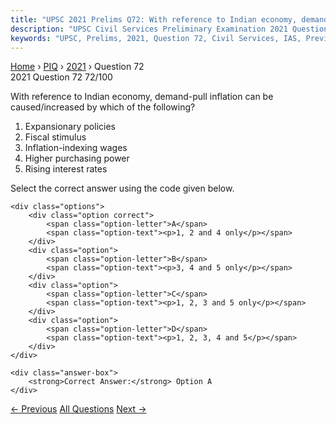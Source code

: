 ```yaml
---
title: "UPSC 2021 Prelims Q72: With reference to Indian economy, demand-pull inflation can..."
description: "UPSC Civil Services Preliminary Examination 2021 Question 72 with options and answer"
keywords: "UPSC, Prelims, 2021, Question 72, Civil Services, IAS, Previous Year Questions"
---
```


<nav class="breadcrumb">
    <a href="../../">Home</a>
    <span>›</span>
    <a href="../">PIQ</a>
    <span>›</span>
    <a href="./">2021</a>
    <span>›</span>
    <span>Question 72</span>
</nav>

<div class="question-header">
    <div class="question-meta">
        <span class="year-badge">2021</span>
        <span class="question-number">Question 72</span>
        <span class="progress">72/100</span>
    </div>
    <div class="progress-bar">
        <div class="progress-fill" style="width: 72.0%"></div>
    </div>
</div>

<div class="question-content">
    <div class="question-text">
        <p>With reference to Indian economy, demand-pull inflation can be<br />
caused/increased by which of the following?</p>
<ol>
<li>Expansionary policies</li>
<li>Fiscal stimulus</li>
<li>Inflation-indexing wages</li>
<li>Higher purchasing power</li>
<li>Rising interest rates</li>
</ol>
<p>Select the correct answer using the code given below.</p>
    </div>
    
    <div class="options">
        <div class="option correct">
            <span class="option-letter">A</span>
            <span class="option-text"><p>1, 2 and 4 only</p></span>
        </div>
        <div class="option">
            <span class="option-letter">B</span>
            <span class="option-text"><p>3, 4 and 5 only</p></span>
        </div>
        <div class="option">
            <span class="option-letter">C</span>
            <span class="option-text"><p>1, 2, 3 and 5 only</p></span>
        </div>
        <div class="option">
            <span class="option-letter">D</span>
            <span class="option-text"><p>1, 2, 3, 4 and 5</p></span>
        </div>
    </div>

    <div class="answer-box">
        <strong>Correct Answer:</strong> Option A
    </div>
</div>

<div class="question-nav">
    <a href="../q071-the-money-multiplier-in-an-economy-increases-with/" class="nav-btn prev">← Previous</a>
    <a href="../" class="nav-btn center">All Questions</a>
    <a href="../q073-with-reference-to-india-consider-the-following-sta/" class="nav-btn next">Next →</a>
</div>
